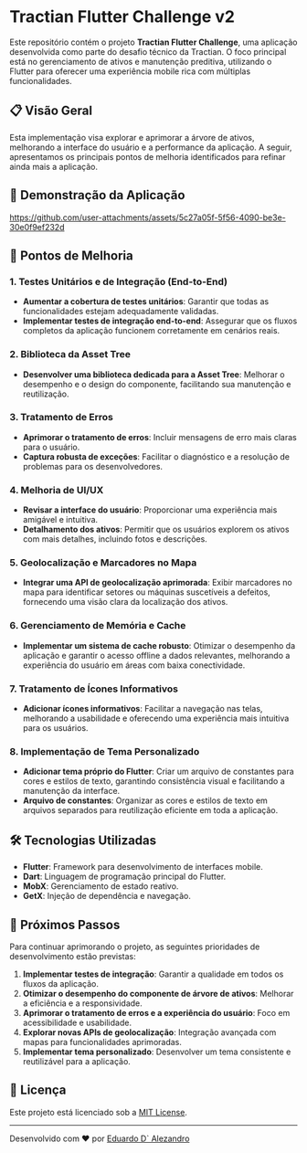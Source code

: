 # Tractian Flutter Challenge v2

Este repositório contém o projeto **Tractian Flutter Challenge**, uma aplicação desenvolvida como parte do desafio técnico da Tractian. O foco principal está no gerenciamento de ativos e manutenção preditiva, utilizando o Flutter para oferecer uma experiência mobile rica com múltiplas funcionalidades.

## 📋 Visão Geral

Esta implementação visa explorar e aprimorar a árvore de ativos, melhorando a interface do usuário e a performance da aplicação. A seguir, apresentamos os principais pontos de melhoria identificados para refinar ainda mais a aplicação.

## 🎥 Demonstração da Aplicação



https://github.com/user-attachments/assets/5c27a05f-5f56-4090-be3e-30e0f9ef232d



## 🚀 Pontos de Melhoria

### 1. Testes Unitários e de Integração (End-to-End)

- **Aumentar a cobertura de testes unitários**: Garantir que todas as funcionalidades estejam adequadamente validadas.
- **Implementar testes de integração end-to-end**: Assegurar que os fluxos completos da aplicação funcionem corretamente em cenários reais.

### 2. Biblioteca da Asset Tree

- **Desenvolver uma biblioteca dedicada para a Asset Tree**: Melhorar o desempenho e o design do componente, facilitando sua manutenção e reutilização.

### 3. Tratamento de Erros

- **Aprimorar o tratamento de erros**: Incluir mensagens de erro mais claras para o usuário.
- **Captura robusta de exceções**: Facilitar o diagnóstico e a resolução de problemas para os desenvolvedores.

### 4. Melhoria de UI/UX

- **Revisar a interface do usuário**: Proporcionar uma experiência mais amigável e intuitiva.
- **Detalhamento dos ativos**: Permitir que os usuários explorem os ativos com mais detalhes, incluindo fotos e descrições.

### 5. Geolocalização e Marcadores no Mapa

- **Integrar uma API de geolocalização aprimorada**: Exibir marcadores no mapa para identificar setores ou máquinas suscetíveis a defeitos, fornecendo uma visão clara da localização dos ativos.

### 6. Gerenciamento de Memória e Cache

- **Implementar um sistema de cache robusto**: Otimizar o desempenho da aplicação e garantir o acesso offline a dados relevantes, melhorando a experiência do usuário em áreas com baixa conectividade.

### 7. Tratamento de Ícones Informativos

- **Adicionar ícones informativos**: Facilitar a navegação nas telas, melhorando a usabilidade e oferecendo uma experiência mais intuitiva para os usuários.

### 8. Implementação de Tema Personalizado

- **Adicionar tema próprio do Flutter**: Criar um arquivo de constantes para cores e estilos de texto, garantindo consistência visual e facilitando a manutenção da interface.
- **Arquivo de constantes**: Organizar as cores e estilos de texto em arquivos separados para reutilização eficiente em toda a aplicação.

## 🛠️ Tecnologias Utilizadas

- **Flutter**: Framework para desenvolvimento de interfaces mobile.
- **Dart**: Linguagem de programação principal do Flutter.
- **MobX**: Gerenciamento de estado reativo.
- **GetX**: Injeção de dependência e navegação.

## 📝 Próximos Passos

Para continuar aprimorando o projeto, as seguintes prioridades de desenvolvimento estão previstas:

1. **Implementar testes de integração**: Garantir a qualidade em todos os fluxos da aplicação.
2. **Otimizar o desempenho do componente de árvore de ativos**: Melhorar a eficiência e a responsividade.
3. **Aprimorar o tratamento de erros e a experiência do usuário**: Foco em acessibilidade e usabilidade.
4. **Explorar novas APIs de geolocalização**: Integração avançada com mapas para funcionalidades aprimoradas.
5. **Implementar tema personalizado**: Desenvolver um tema consistente e reutilizável para a aplicação.
## 📄 Licença

Este projeto está licenciado sob a [MIT License](LICENSE).

---

Desenvolvido com ❤️ por [Eduardo D` Alezandro](https://github.com/EduardoAlezandro)
